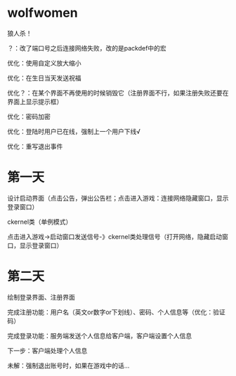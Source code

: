 # wolfwomen
狼人杀！

？：改了端口号之后连接网络失败，改的是packdef中的宏

优化：使用自定义放大缩小

优化：在生日当天发送祝福

优化？：在某个界面不再使用的时候销毁它（注册界面不行，如果注册失败还要在界面上显示提示框）

优化：密码加密

优化：登陆时用户已在线，强制上一个用户下线√

优化：重写退出事件

# 第一天



设计启动界面（点击公告，弹出公告栏；点击进入游戏：连接网络隐藏窗口，显示登录窗口）

ckernel类（单例模式）

点击进入游戏->启动窗口发送信号-》ckernel类处理信号（打开网络，隐藏启动窗口，显示登录窗口）





# 第二天



绘制登录界面、注册界面

完成注册功能：用户名（英文or数字or下划线）、密码、个人信息等（优化：验证码）

完成登录功能：服务端发送个人信息给客户端，客户端设置个人信息

下一步：客户端处理个人信息

未解：强制退出账号时，如果在游戏中的话...
